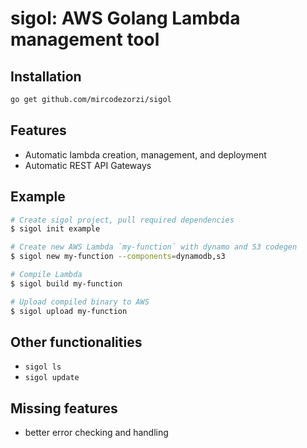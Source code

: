 # sigol: AWS Golang Lambda management tool

## Installation
```sh
go get github.com/mircodezorzi/sigol
```

## Features
- Automatic lambda creation, management, and deployment
- Automatic REST API Gateways

## Example
```sh
# Create sigol project, pull required dependencies
$ sigol init example

# Create new AWS Lambda `my-function` with dynamo and S3 codegen
$ sigol new my-function --components=dynamodb,s3

# Compile Lambda
$ sigol build my-function

# Upload compiled binary to AWS
$ sigol upload my-function
```

## Other functionalities
- `sigol ls`
- `sigol update`

## Missing features
- better error checking and handling
